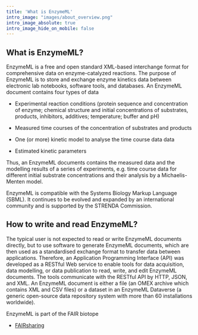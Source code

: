 ```yaml
---
title: 'What is EnzymeML'
intro_image: "images/about_overview.png"
intro_image_absolute: true
intro_image_hide_on_mobile: false
---
```


## What is EnzymeML?

EnzymeML is a free and open standard XML-based interchange format for comprehensive data on enzyme-catalyzed reactions. The purpose of EnzymeML is to store and exchange enzyme kinetics data between electronic lab notebooks, software tools, and databases. An EnzymeML document contains four types of data

* Experimental reaction conditions (protein sequence and concentration of enzyme; chemical structure and initial concentrations of substrates, products, inhibitors, additives; temperature; buffer and pH)

* Measured time courses of the concentration of substrates and products

* One (or more) kinetic model to analyse the time course data data

* Estimated kinetic parameters

Thus, an EnzymeML documents contains the measured data and the modelling results of a series of experiments, e.g. time course data for different initial substrate concentrations and their analysis by a Michaelis-Menten model. 

EnzymeML is compatible with the Systems Biology Markup Language (SBML). It continues to be evolved and expanded by an international community and is supported by the STRENDA Commission.

## How to write and read EnzymeML?

The typical user is not expected to read or write EnzymeML documents directly, but to use software to generate EnzymeML documents, which are then used as a standardised exchange format to transfer data between applications. Therefore, an Application Programming Interface (API) was developed as a RESTful Web service to enable tools for data acquisition, data modelling, or data publication to read, write, and edit EnzymeML documents. The tools communicate with the RESTful API by HTTP, JSON, and XML. An EnzymeML document is either a file (an OMEX archive which contains XML and CSV files) or a dataset in an EnzymeML Dataverse (a generic open-source data repository system with more than 60 installations worldwide).


 

EnzymeML is part of the FAIR biotope

* [FAIRsharing](https://fairsharing.org/search/?q=enzymeml)

 